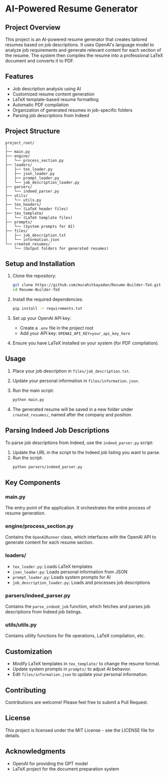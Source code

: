 # AI-Powered Resume Generator

## Project Overview

This project is an AI-powered resume generator that creates tailored resumes based on job descriptions. It uses OpenAI's language model to analyze job requirements and generate relevant content for each section of the resume. The system then compiles the resume into a professional LaTeX document and converts it to PDF.

## Features

- Job description analysis using AI
- Customized resume content generation
- LaTeX template-based resume formatting
- Automatic PDF compilation
- Organization of generated resumes in job-specific folders
- Parsing job descriptions from Indeed

## Project Structure

```
project_root/
│
├── main.py
├── engine/
│   └── process_section.py
├── loaders/
│   ├── tex_loader.py
│   ├── json_loader.py
│   ├── prompt_loader.py
│   └── job_description_loader.py
├── parsers/
│   └── indeed_parser.py
├── utils/
│   └── utils.py
├── tex_headers/
│   └── (LaTeX header files)
├── tex_template/
│   └── (LaTeX template files)
├── prompts/
│   └── (System prompts for AI)
├── files/
│   ├── job_description.txt
│   └── information.json
└── created_resumes/
    └── (Output folders for generated resumes)
```

## Setup and Installation

1. Clone the repository:
   ```bash
   git clone https://github.com/mucahitkayadan/Resume-Builder-TeX.git
   cd Resume-Builder-TeX
   ```

2. Install the required dependencies:
   ```bash
   pip install -r requirements.txt
   ```

3. Set up your OpenAI API key:
   - Create a `.env` file in the project root
   - Add your API key: `OPENAI_API_KEY=your_api_key_here`

4. Ensure you have LaTeX installed on your system (for PDF compilation).

## Usage

1. Place your job description in `files/job_description.txt`.

2. Update your personal information in `files/information.json`.

3. Run the main script:
   ```bash
   python main.py
   ```

4. The generated resume will be saved in a new folder under `created_resumes/`, named after the company and position.

## Parsing Indeed Job Descriptions

To parse job descriptions from Indeed, use the `indeed_parser.py` script:

1. Update the URL in the script to the Indeed job listing you want to parse.
2. Run the script:
   ```bash
   python parsers/indeed_parser.py
   ```

## Key Components

### main.py

The entry point of the application. It orchestrates the entire process of resume generation.

### engine/process_section.py

Contains the `OpenAIRunner` class, which interfaces with the OpenAI API to generate content for each resume section.

### loaders/

- `tex_loader.py`: Loads LaTeX templates
- `json_loader.py`: Loads personal information from JSON
- `prompt_loader.py`: Loads system prompts for AI
- `job_description_loader.py`: Loads and processes job descriptions

### parsers/indeed_parser.py

Contains the `parse_indeed_job` function, which fetches and parses job descriptions from Indeed job listings.

### utils/utils.py

Contains utility functions for file operations, LaTeX compilation, etc.

## Customization

- Modify LaTeX templates in `tex_template/` to change the resume format.
- Update system prompts in `prompts/` to adjust AI behavior.
- Edit `files/information.json` to update your personal information.

## Contributing

Contributions are welcome! Please feel free to submit a Pull Request.

## License

This project is licensed under the MIT License - see the LICENSE file for details.

## Acknowledgments

- OpenAI for providing the GPT model
- LaTeX project for the document preparation system
